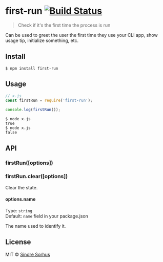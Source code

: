 # first-run [![Build Status](https://travis-ci.org/sindresorhus/first-run.svg?branch=master)](https://travis-ci.org/sindresorhus/first-run)

> Check if it's the first time the process is run

Can be used to greet the user the first time they use your CLI app, show usage tip, initialize something, etc.


## Install

```
$ npm install first-run
```


## Usage

```js
// x.js
const firstRun = require('first-run');

console.log(firstRun());
```

```
$ node x.js
true
$ node x.js
false
```


## API

### firstRun([options])

### firstRun.clear([options])

Clear the state.

#### options.name

Type: `string`<br>
Default: `name` field in your package.json

The name used to identify it.


## License

MIT © [Sindre Sorhus](https://sindresorhus.com)
